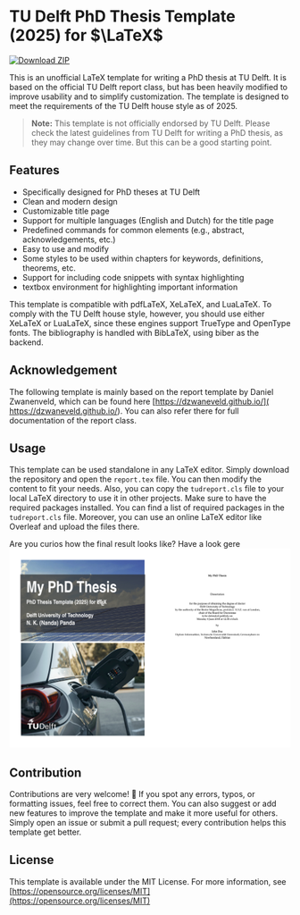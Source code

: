 # TU Delft PhD Thesis Template (2025) for $\LaTeX$

[![Download ZIP](https://img.shields.io/badge/download-zip-brightgreen)](https://github.com/nkpanda97/PhD_thesis_template_2025_TU_Delft/archive/refs/heads/main.zip)

This is an unofficial LaTeX template for writing a PhD thesis at TU Delft. It is based on the official TU Delft report class, but has been heavily modified to improve usability and to simplify customization. The template is designed to meet the requirements of the TU Delft house style as of 2025.

> **Note:** This template is not officially endorsed by TU Delft. Please check the latest guidelines from TU Delft for writing a PhD thesis, as they may change over time. But this can be a good starting point.

## Features

- Specifically designed for PhD theses at TU Delft
- Clean and modern design
- Customizable title page
- Support for multiple languages (English and Dutch) for the title page
- Predefined commands for common elements (e.g., abstract, acknowledgements, etc.)
- Easy to use and modify
- Some styles to be used within chapters for keywords, definitions, theorems, etc.
- Support for including code snippets with syntax highlighting
- textbox environment for highlighting important information

This template is compatible with pdfLaTeX, XeLaTeX, and LuaLaTeX. To comply with the TU Delft house style, however, you should use either XeLaTeX or LuaLaTeX, since these engines support TrueType and OpenType fonts. The bibliography is handled with BibLaTeX, using biber as the backend.

## Acknowledgement

 The following template is mainly based on the report template by Daniel Zwanenveld, which can be found here [https://dzwaneveld.github.io/]( https://dzwaneveld.github.io/). You can also refer there for full documentation of the report class.

## Usage

This template can be used standalone in any LaTeX editor. Simply download the repository and open the `report.tex` file. You can then modify the content to fit your needs.
Also, you can copy the `tudreport.cls` file to your local LaTeX directory to use it in other projects.
Make sure to have the required packages installed. You can find a list of required packages in the `tudreport.cls` file. Moreover, you can use an online LaTeX editor like Overleaf and upload the files there.

Are you curios how the final result looks like? Have a look gere [![PhD Thesis Example](./figures/PhD_thesis_template_2025_TU_Delft.jpg)](PhD_thesis_template_2025_TU_Delft.pdf)

## Contribution
Contributions are very welcome! 🎉 If you spot any errors, typos, or formatting issues, feel free to correct them. You can also suggest or add new features to improve the template and make it more useful for others. Simply open an issue or submit a pull request; every contribution helps this template get better.

## License

This template is available under the MIT License. For more information, see [https://opensource.org/licenses/MIT](https://opensource.org/licenses/MIT)
